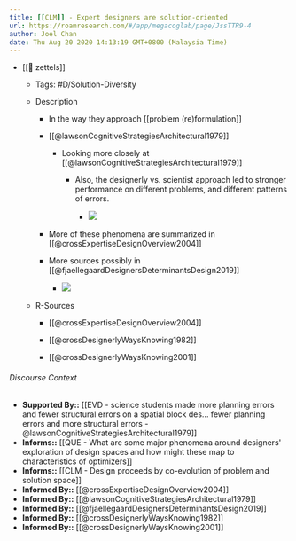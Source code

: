 ```yaml
---
title: [[CLM]] - Expert designers are solution-oriented
url: https://roamresearch.com/#/app/megacoglab/page/JssTTR9-4
author: Joel Chan
date: Thu Aug 20 2020 14:13:19 GMT+0800 (Malaysia Time)
---
```


- [[🌲 zettels]]

    - Tags: #D/Solution-Diversity

    - Description

        - In the way they approach [[problem (re)formulation]]

        - [[@lawsonCognitiveStrategiesArchitectural1979]]

            - Looking more closely at [[@lawsonCognitiveStrategiesArchitectural1979]]

                - Also, the designerly vs. scientist approach led to stronger performance on different problems, and different patterns of errors.

                    - ![](https://firebasestorage.googleapis.com/v0/b/firescript-577a2.appspot.com/o/imgs%2Fapp%2Fmegacoglab%2FUh7ZGJ7IUu.png?alt=media&token=e1c56b4a-b760-4186-8b11-707480eefb75)

        - More of these phenomena are summarized in [[@crossExpertiseDesignOverview2004]]

        - More sources possibly in [[@fjaellegaardDesignersDeterminantsDesign2019]]

            - ![](https://firebasestorage.googleapis.com/v0/b/firescript-577a2.appspot.com/o/imgs%2Fapp%2Fmegacoglab%2FYm3hUCjR6M.png?alt=media&token=66049e26-8a8b-4945-881d-9b086f013b0b)

    - R-Sources

        - [[@crossExpertiseDesignOverview2004]]

        - [[@crossDesignerlyWaysKnowing1982]]

        - [[@crossDesignerlyWaysKnowing2001]]

###### Discourse Context

- **Supported By::** [[EVD - science students made more planning errors and fewer structural errors on a spatial block des... fewer planning errors and more structural errors - @lawsonCognitiveStrategiesArchitectural1979]]
- **Informs::** [[QUE - What are some major phenomena around designers' exploration of design spaces and how might these map to characteristics of optimizers]]
- **Informs::** [[CLM - Design proceeds by co-evolution of problem and solution space]]
- **Informed By::** [[@crossExpertiseDesignOverview2004]]
- **Informed By::** [[@lawsonCognitiveStrategiesArchitectural1979]]
- **Informed By::** [[@fjaellegaardDesignersDeterminantsDesign2019]]
- **Informed By::** [[@crossDesignerlyWaysKnowing1982]]
- **Informed By::** [[@crossDesignerlyWaysKnowing2001]]

